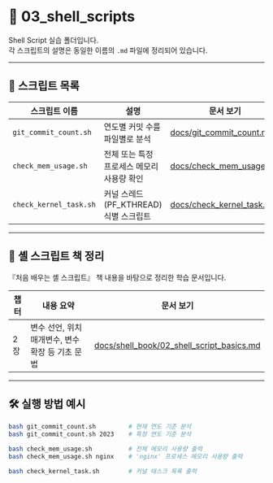 # 🐚 03_shell_scripts

Shell Script 실습 폴더입니다.  
각 스크립트의 설명은 동일한 이름의 `.md` 파일에 정리되어 있습니다.

---

## 📄 스크립트 목록

| 스크립트 이름             | 설명                                | 문서 보기                                      |
|---------------------------|-------------------------------------|------------------------------------------------|
| `git_commit_count.sh`     | 연도별 커밋 수를 파일별로 분석       | [docs/git_commit_count.md](../docs/git_commit_count.md)   |
| `check_mem_usage.sh`      | 전체 또는 특정 프로세스 메모리 사용량 확인 | [docs/check_mem_usage.md](../docs/check_mem_usage.md)     |
| `check_kernel_task.sh`    | 커널 스레드(PF_KTHREAD) 식별 스크립트     | [docs/check_kernel_task.md](../docs/check_kernel_task.md) |

---
## 📘 셸 스크립트 책 정리

『처음 배우는 셸 스크립트』 책 내용을 바탕으로 정리한 학습 문서입니다.

| 챕터 | 내용 요약 | 문서 보기 |
|------|-----------|-----------|
| 2장 | 변수 선언, 위치 매개변수, 변수 확장 등 기초 문법 | [docs/shell_book/02_shell_script_basics.md](../docs/shell_book/02_shell_script_basics.md) |

---
## 🛠 실행 방법 예시

```bash
bash git_commit_count.sh         # 현재 연도 기준 분석
bash git_commit_count.sh 2023    # 특정 연도 기준 분석

bash check_mem_usage.sh          # 전체 메모리 사용량 출력
bash check_mem_usage.sh nginx    # 'nginx' 프로세스 메모리 사용량 출력

bash check_kernel_task.sh        # 커널 태스크 목록 출력
